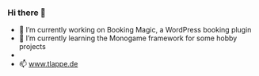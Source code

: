 ### Hi there 👋

- 🔭 I’m currently working on Booking Magic, a WordPress booking plugin 
- 🌱 I’m currently learning the Monogame framework for some hobby projects 
-
- 📫 www.tlappe.de
